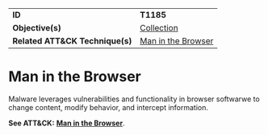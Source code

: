 |||
|---------|------------------------|
|**ID**|**T1185**|
|**Objective(s)**|[Collection](https://github.com/MBCProject/mbc-markdown/tree/master/collection)|
|**Related ATT&CK Technique(s)**|[Man in the Browser](https://attack.mitre.org/techniques/T1185/)|

Man in the Browser
==================
Malware leverages vulnerabilities and functionality in browser softwarwe to change content, modify behavior, and intercept information.

**See ATT&CK:** [**Man in the Browser**](https://attack.mitre.org/techniques/T1185/).